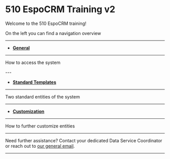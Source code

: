 # 510 EspoCRM Training v2


<!-- markdownlint-disable-next-line no-trailing-punctuation -->

Welcome to the 510 EspoCRM training!

On the left you can find a navigation overview 

---

<!-- markdownlint-disable -->
<div class="grid cards" markdown>

- [__General__](./General/index.md)

---
How to access the system
<div class="grid cards" markdown>
---
  
-  [__Standard Templates__](./standard/index.md)
  
---
Two standard entities of the system 

---

-  [__Customization__](./rental/index.md)

---
How to further customize entities 


</div>

<!-- markdownlint-enable -->


---

Need further assistance? Contact your dedicated Data Service Coordinator
or reach out to [our general email](mailto:support@510.global).

---
